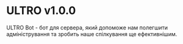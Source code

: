 # ULTRO v1.0.0
 ULTRO Bot - бот для сервера, який допоможе нам полегшити адміністрування та зробить наше спілкування ще ефективнішим.

